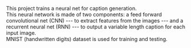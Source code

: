 This project trains a neural net for caption generation.  
This neural network is made of two components: a feed forward convolutional net (CNN) --- to extract features from the images --- and a recurrent neural net (RNN) --- to output a variable length caption for each input image.  
MNIST (handwritten digits) dataset is used for training and testing.
